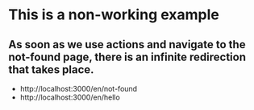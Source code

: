 # This is a non-working example
## As soon as we use actions and navigate to the not-found page, there is an infinite redirection that takes place.

- http://localhost:3000/en/not-found 
- http://localhost:3000/en/hello